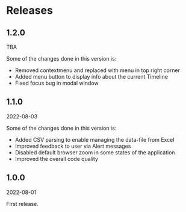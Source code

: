 # Releases

## 1.2.0
TBA

Some of the changes done in this version is:

- Removed contextmenu and replaced with menu in top right corner
- Added menu button to display info about the current Timeline
- Fixed focus bug in modal window

## 1.1.0
2022-08-03

Some of the changes done in this version is:

- Added CSV parsing to enable managing the data-file from Excel
- Improved feedback to user via Alert messages
- Disabled default browser zoom in some states of the application
- Improved the overall code quality

## 1.0.0
2022-08-01

First release.